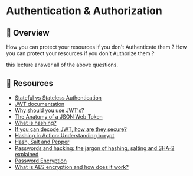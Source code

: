 # Authentication & Authorization

## 📙 Overview

How you can protect your resources if you don't Authenticate them ?
How you can protect your resources if you don't Authorize them ?

this lecture answer all of the above questions.

## 🔗 Resources

- [Stateful vs Stateless Authentication](https://www.openidentityplatform.org/blog/stateless-vs-stateful-authentication)
- [JWT documentation](https://jwt.io/)
- [Why should you use JWT's?](https://www.educative.io/edpresso/why-should-you-use-jwts)
- [The Anatomy of a JSON Web Token](https://www.digitalocean.com/community/tutorials/the-anatomy-of-a-json-web-token)
- [What is hashing?](https://www.educative.io/edpresso/what-is-hashing)
- [If you can decode JWT, how are they secure?](https://stackoverflow.com/a/62095037/6483379)
- [Hashing in Action: Understanding bcrypt](https://auth0.com/blog/hashing-in-action-understanding-bcrypt/)
- [Hash, Salt and Pepper](https://www.gearbrain.com/password-security-hashing-salting-peppering-2647766220.html)
- [Passwords and hacking: the jargon of hashing, salting and SHA-2 explained](https://www.theguardian.com/technology/2016/dec/15/passwords-hacking-hashing-salting-sha-2#:~:text=When%20a%20password%20has%20been,key%2C%20using%20a%20set%20algorithm.)
- [Password Encryption](https://www.okta.com/identity-101/password-encryption/)
- [What is AES encryption and how does it work?](https://cybernews.com/resources/what-is-aes-encryption/)
